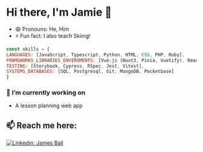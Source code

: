 # Hi there, I'm Jamie 👋

- 😄 Pronouns: He, Him
- ⚡ Fun fact: I also teach Skiing!

```javascript
const skills = {
LANGUAGES: [JavaScript, Typescript, Python, HTML, CSS, PHP, Ruby],
FRAMEWORKS_LIBRARIES_ENVIROMENTS: [Vue.js (Nuxt3, Pinia, Vuetify), React, Node.js (Express, EJS), Laravel, jQuery, Ajax, Rails, Next.js],
TESTING: [Storybook, Cypress, RSpec, Jest, Vitest],
SYSTEMS_DATABASES: [SQL, Postgresql, Git, MongoDB, Pocketbase]
}
```

### 🔭 I’m currently working on
- A lesson planning web app

## 📫 Reach me here:

[![Linkedin: James Ball](https://img.shields.io/badge/LinkedIn-0077B5?style=for-the-badge&logo=linkedin&logoColor=white)](https://www.linkedin.com/in/james-ball-57831a229/)



